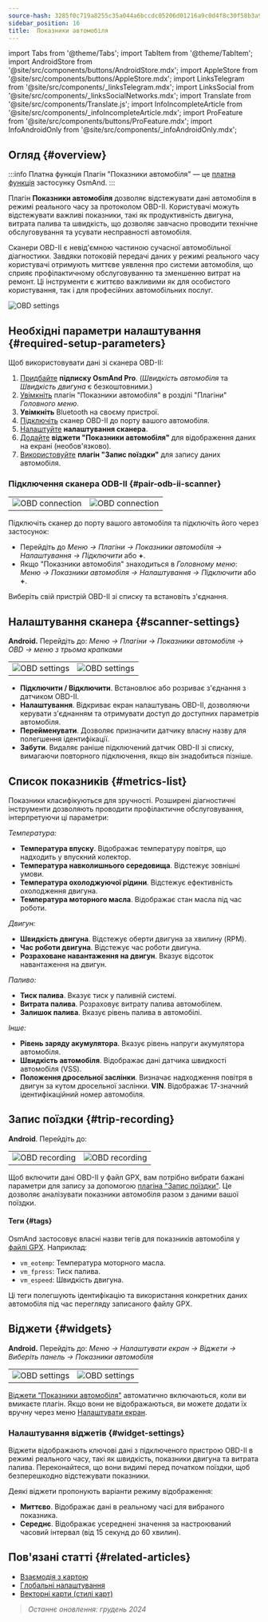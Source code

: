 ```yaml
---
source-hash: 3285f0c719a8255c35a044a6bccdc05206d01216a9c0d4f8c30f58b3a9122f36
sidebar_position: 16
title:  Показники автомобіля
---
```

import Tabs from '@theme/Tabs';
import TabItem from '@theme/TabItem';
import AndroidStore from '@site/src/components/buttons/AndroidStore.mdx';
import AppleStore from '@site/src/components/buttons/AppleStore.mdx';
import LinksTelegram from '@site/src/components/_linksTelegram.mdx';
import LinksSocial from '@site/src/components/_linksSocialNetworks.mdx';
import Translate from '@site/src/components/Translate.js';
import InfoIncompleteArticle from '@site/src/components/_infoIncompleteArticle.mdx';
import ProFeature from '@site/src/components/buttons/ProFeature.mdx';
import InfoAndroidOnly from '@site/src/components/_infoAndroidOnly.mdx';


<InfoIncompleteArticle/>

<InfoAndroidOnly/>

## Огляд {#overview}

:::info Платна функція
Плагін "Показники автомобіля" — це [платна функція](../purchases/index.md) застосунку OsmAnd.
:::

Плагін **Показники автомобіля** дозволяє відстежувати дані автомобіля в режимі реального часу за протоколом OBD-II. Користувачі можуть відстежувати важливі показники, такі як продуктивність двигуна, витрата палива та швидкість, що дозволяє завчасно проводити технічне обслуговування та усувати несправності автомобіля.

Сканери OBD-II є невід'ємною частиною сучасної автомобільної діагностики. Завдяки потоковій передачі даних у режимі реального часу користувачі отримують миттєве уявлення про системи автомобіля, що сприяє профілактичному обслуговуванню та зменшенню витрат на ремонт. Ці інструменти є життєво важливими як для особистого користування, так і для професійних автомобільних послуг.

<Tabs groupId="operating-systems">

<TabItem value="android" label="Android">

![OBD settings](@site/static/img/plugins/obd/obd_overview_2.png)

</TabItem>

</Tabs>


## Необхідні параметри налаштування {#required-setup-parameters}

Щоб використовувати дані зі сканера OBD-II:

1. [Придбайте](../purchases/) **підписку OsmAnd Pro**. (*Швидкість автомобіля* та *Швидкість двигуна* є безкоштовними.)
2. [Увімкніть](../plugins/index.md#enable--disable) плагін "Показники автомобіля" в розділі "Плагіни" *Головного меню*.
3. **Увімкніть** Bluetooth на своєму пристрої.
4. [Підключіть](#pair-odb-ii-scanner) сканер OBD-II до порту вашого автомобіля.
5. [Налаштуйте](#scanner-settings) **налаштування сканера**.
6. [Додайте](#widgets) **віджети "Показники автомобіля"** для відображення даних на екрані (необов'язково).
7. [Використовуйте](#trip-recording) **плагін "Запис поїздки"** для запису даних автомобіля.


### Підключення сканера ODB-II {#pair-odb-ii-scanner}

|  |  |
|--|--|
|![OBD connection](@site/static/img/plugins/obd/obd_connect.png)|![OBD connection](@site/static/img/plugins/obd/obd_connect_2.png)|

Підключіть сканер до порту вашого автомобіля та підключіть його через застосунок:

- Перейдіть до *Меню → Плагіни → Показники автомобіля → Налаштування → Підключити* або **+**.
- Якщо "Показники автомобіля" знаходиться в *Головному меню*: *Меню → Показники автомобіля → Налаштування → Підключити* або **+**.

Виберіть свій пристрій OBD-II зі списку та встановіть з'єднання.


## Налаштування сканера {#scanner-settings}

**Android.** Перейдіть до: *Меню → Плагіни → Показники автомобіля → OBD → меню з трьома крапками*

|  |  |
|--|--|
|![OBD settings](@site/static/img/plugins/obd/obd_settings.png)|![OBD settings](@site/static/img/plugins/obd/obd_settings_1.png)|

- **Підключити / Відключити**. Встановлює або розриває з'єднання з датчиком OBD-II.
- **Налаштування**. Відкриває екран налаштувань OBD-II, дозволяючи керувати з'єднанням та отримувати доступ до доступних параметрів автомобіля.
- **Перейменувати**. Дозволяє призначити датчику власну назву для полегшення ідентифікації.
- **Забути**. Видаляє раніше підключений датчик OBD-II зі списку, вимагаючи повторного підключення, якщо він знадобиться пізніше.


## Список показників {#metrics-list}

Показники класифікуються для зручності. Розширені діагностичні інструменти дозволяють проводити профілактичне обслуговування, інтерпретуючи ці параметри:

*Температура:*

- **Температура впуску**. Відображає температуру повітря, що надходить у впускний колектор.
- **Температура навколишнього середовища**. Відстежує зовнішні умови.
- **Температура охолоджуючої рідини**. Відстежує ефективність охолодження двигуна.
- **Температура моторного масла**. Відображає стан масла під час роботи.

*Двигун:*

- **Швидкість двигуна**. Відстежує оберти двигуна за хвилину (RPM).
- **Час роботи двигуна**. Відстежує час роботи двигуна.
- **Розраховане навантаження на двигун**. Вказує відсоток навантаження на двигун.

*Паливо:*

- **Тиск палива**. Вказує тиск у паливній системі.
- **Витрата палива**. Розраховує витрату палива автомобілем.
- **Залишок палива**. Вказує рівень палива в автомобілі.

*Інше:*

- **Рівень заряду акумулятора**. Вказує рівень напруги акумулятора автомобіля.
- **Швидкість автомобіля**. Відображає дані датчика швидкості автомобіля (VSS).
- **Положення дросельної заслінки**. Визначає надходження повітря в двигун за кутом дросельної заслінки.
  **VIN**. Відображає 17-значний ідентифікаційний номер автомобіля.


## Запис поїздки {#trip-recording}

**Android**. Перейдіть до: *<Translate android="true" ids="shared_string_menu,plugins_menu_group,record_plugin_name,shared_string_settings,data_settings,record_obd_data"/>*

| | |
|--|--|
|![OBD recording](@site/static/img/plugins/obd/obd_recording.png)| ![OBD recording](@site/static/img/plugins/obd/obd_recording_1.png)|

Щоб включити дані OBD-II у файл GPX, вам потрібно вибрати бажані параметри для запису за допомогою [плагіна "Запис поїздки"](../plugins/trip-recording.md#recording-settings). Це дозволяє аналізувати показники автомобіля разом з даними вашої поїздки.

#### Теги {#tags}

OsmAnd застосовує власні назви тегів для показників автомобіля у [файлі GPX](../plugins/trip-recording.md#recorded-gpx-file). Наприклад:

- `vm_eotemp`: Температура моторного масла.
- `vm_fpress`: Тиск палива.
- `vm_espeed`: Швидкість двигуна.

Ці теги полегшують ідентифікацію та використання конкретних даних автомобіля під час перегляду записаного файлу GPX.


## Віджети {#widgets}

**Android.** Перейдіть до: *Меню → Налаштувати екран → Віджети → Виберіть панель → Показники автомобіля*

| | |
|--|--|
|![OBD settings](@site/static/img/plugins/obd/obd_widget_1.png)| ![OBD settings](@site/static/img/plugins/obd/obd_widget.png)|

[Віджети "Показники автомобіля"](../widgets/info-widgets.md#vehicle-metrics-widgets) автоматично включаються, коли ви вмикаєте плагін. Якщо вони не відображаються, ви можете додати їх вручну через меню [Налаштувати екран](../widgets/configure-screen.md).

### Налаштування віджетів {#widget-settings}

Віджети відображають ключові дані з підключеного пристрою OBD-II в режимі реального часу, такі як швидкість, показники двигуна та витрата палива. Переконайтеся, що вони видимі перед початком поїздки, щоб безперешкодно відстежувати показники.

Деякі віджети пропонують варіанти режиму відображення:

- **Миттєво**. Відображає дані в реальному часі для вибраного показника.
- **Середнє**. Відображає усереднені значення за настроюваний часовий інтервал (від 15 секунд до 60 хвилин).


## Пов'язані статті {#related-articles}

- [Взаємодія з картою](../../user/map/interact-with-map.md)
- [Глобальні налаштування](../../user/personal/global-settings.md)
- [Векторні карти (стилі карт)](../../user/map/vector-maps.md)

> *Останнє оновлення: грудень 2024*